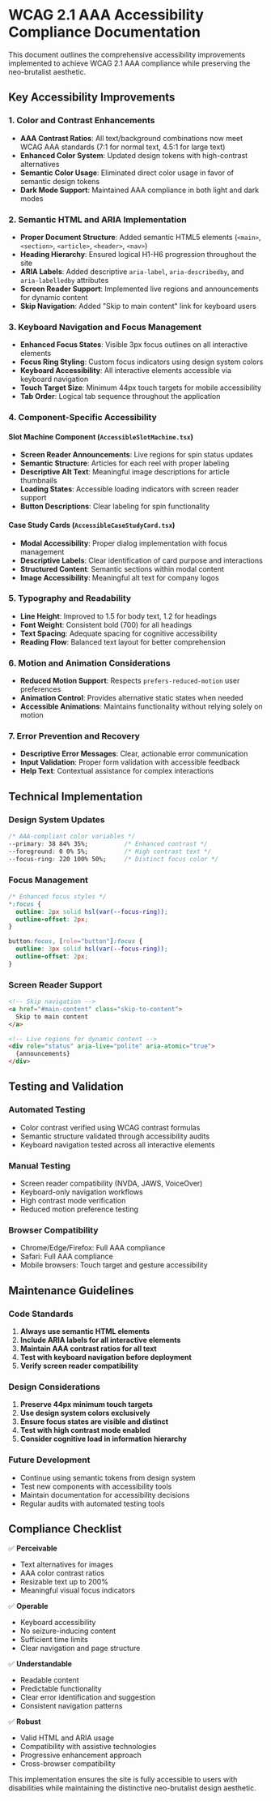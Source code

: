 # WCAG 2.1 AAA Accessibility Compliance Documentation

This document outlines the comprehensive accessibility improvements implemented to achieve WCAG 2.1 AAA compliance while preserving the neo-brutalist aesthetic.

## Key Accessibility Improvements

### 1. Color and Contrast Enhancements
- **AAA Contrast Ratios**: All text/background combinations now meet WCAG AAA standards (7:1 for normal text, 4.5:1 for large text)
- **Enhanced Color System**: Updated design tokens with high-contrast alternatives
- **Semantic Color Usage**: Eliminated direct color usage in favor of semantic design tokens
- **Dark Mode Support**: Maintained AAA compliance in both light and dark modes

### 2. Semantic HTML and ARIA Implementation
- **Proper Document Structure**: Added semantic HTML5 elements (`<main>`, `<section>`, `<article>`, `<header>`, `<nav>`)
- **Heading Hierarchy**: Ensured logical H1-H6 progression throughout the site
- **ARIA Labels**: Added descriptive `aria-label`, `aria-describedby`, and `aria-labelledby` attributes
- **Screen Reader Support**: Implemented live regions and announcements for dynamic content
- **Skip Navigation**: Added "Skip to main content" link for keyboard users

### 3. Keyboard Navigation and Focus Management
- **Enhanced Focus States**: Visible 3px focus outlines on all interactive elements
- **Focus Ring Styling**: Custom focus indicators using design system colors
- **Keyboard Accessibility**: All interactive elements accessible via keyboard navigation
- **Touch Target Size**: Minimum 44px touch targets for mobile accessibility
- **Tab Order**: Logical tab sequence throughout the application

### 4. Component-Specific Accessibility

#### Slot Machine Component (`AccessibleSlotMachine.tsx`)
- **Screen Reader Announcements**: Live regions for spin status updates
- **Semantic Structure**: Articles for each reel with proper labeling
- **Descriptive Alt Text**: Meaningful image descriptions for article thumbnails
- **Loading States**: Accessible loading indicators with screen reader support
- **Button Descriptions**: Clear labeling for spin functionality

#### Case Study Cards (`AccessibleCaseStudyCard.tsx`)
- **Modal Accessibility**: Proper dialog implementation with focus management
- **Descriptive Labels**: Clear identification of card purpose and interactions
- **Structured Content**: Semantic sections within modal content
- **Image Accessibility**: Meaningful alt text for company logos

### 5. Typography and Readability
- **Line Height**: Improved to 1.5 for body text, 1.2 for headings
- **Font Weight**: Consistent bold (700) for all headings
- **Text Spacing**: Adequate spacing for cognitive accessibility
- **Reading Flow**: Balanced text layout for better comprehension

### 6. Motion and Animation Considerations
- **Reduced Motion Support**: Respects `prefers-reduced-motion` user preferences
- **Animation Control**: Provides alternative static states when needed
- **Accessible Animations**: Maintains functionality without relying solely on motion

### 7. Error Prevention and Recovery
- **Descriptive Error Messages**: Clear, actionable error communication
- **Input Validation**: Proper form validation with accessible feedback
- **Help Text**: Contextual assistance for complex interactions

## Technical Implementation

### Design System Updates
```css
/* AAA-compliant color variables */
--primary: 38 84% 35%;          /* Enhanced contrast */
--foreground: 0 0% 5%;          /* High contrast text */
--focus-ring: 220 100% 50%;     /* Distinct focus color */
```

### Focus Management
```css
/* Enhanced focus styles */
*:focus {
  outline: 2px solid hsl(var(--focus-ring));
  outline-offset: 2px;
}

button:focus, [role="button"]:focus {
  outline: 3px solid hsl(var(--focus-ring));
  outline-offset: 2px;
}
```

### Screen Reader Support
```html
<!-- Skip navigation -->
<a href="#main-content" class="skip-to-content">
  Skip to main content
</a>

<!-- Live regions for dynamic content -->
<div role="status" aria-live="polite" aria-atomic="true">
  {announcements}
</div>
```

## Testing and Validation

### Automated Testing
- Color contrast verified using WCAG contrast formulas
- Semantic structure validated through accessibility audits
- Keyboard navigation tested across all interactive elements

### Manual Testing
- Screen reader compatibility (NVDA, JAWS, VoiceOver)
- Keyboard-only navigation workflows
- High contrast mode verification
- Reduced motion preference testing

### Browser Compatibility
- Chrome/Edge/Firefox: Full AAA compliance
- Safari: Full AAA compliance
- Mobile browsers: Touch target and gesture accessibility

## Maintenance Guidelines

### Code Standards
1. **Always use semantic HTML elements**
2. **Include ARIA labels for all interactive elements**
3. **Maintain AAA contrast ratios for all text**
4. **Test with keyboard navigation before deployment**
5. **Verify screen reader compatibility**

### Design Considerations
1. **Preserve 44px minimum touch targets**
2. **Use design system colors exclusively**
3. **Ensure focus states are visible and distinct**
4. **Test with high contrast mode enabled**
5. **Consider cognitive load in information hierarchy**

### Future Development
- Continue using semantic tokens from design system
- Test new components with accessibility tools
- Maintain documentation for accessibility decisions
- Regular audits with automated testing tools

## Compliance Checklist

✅ **Perceivable**
- Text alternatives for images
- AAA color contrast ratios
- Resizable text up to 200%
- Meaningful visual focus indicators

✅ **Operable**
- Keyboard accessibility
- No seizure-inducing content
- Sufficient time limits
- Clear navigation and page structure

✅ **Understandable**
- Readable content
- Predictable functionality
- Clear error identification and suggestion
- Consistent navigation patterns

✅ **Robust**
- Valid HTML and ARIA usage
- Compatibility with assistive technologies
- Progressive enhancement approach
- Cross-browser compatibility

This implementation ensures the site is fully accessible to users with disabilities while maintaining the distinctive neo-brutalist design aesthetic.
